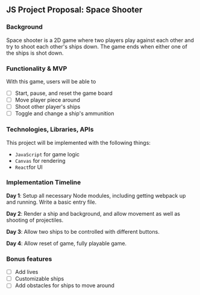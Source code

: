 ## JS Project Proposal: Space Shooter

### Background

Space shooter is a 2D game where two players play against each other and try to shoot each other's ships down. The game ends when either one of the ships is shot down.

### Functionality & MVP

With this game, users will be able to

- [ ] Start, pause, and reset the game board
- [ ] Move player piece around
- [ ] Shoot other player's ships
- [ ] Toggle and change a ship's ammunition

### Technologies, Libraries, APIs

This project will be implemented with the following things:

- `JavaScript` for game logic
- `Canvas` for rendering
- `React`for UI

### Implementation Timeline

**Day 1**: Setup all necessary Node modules, including getting webpack up and running. Write a basic entry file.

**Day 2**: Render a ship and background, and allow movement as well as shooting of projectiles.

**Day 3**: Allow two ships to be controlled with different buttons.

**Day 4**: Allow reset of game, fully playable game.


### Bonus features


- [ ] Add lives
- [ ] Customizable ships
- [ ] Add obstacles for ships to move around
